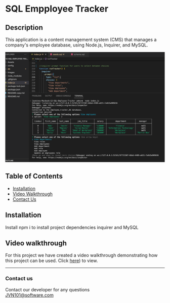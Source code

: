 # SQL Empployee Tracker

## Description
This application is a content management system (CMS) that manages a company's employee database, using Node.js, Inquirer, and MySQL.

![Image](/Images/demo.png) 

## Table of Contents 

* [Installation](#installation)
* [Video Walkthrough](#video-walkthrough)
* [Contact Us](#contact-us)

## Installation
Install npm i to install project dependencies inquirer and MySQL

## Video walkthrough

For this project we have created a video walkthrough demonstrating how this project can be used. Click [here](https://drive.google.com/file/d/1R26Ej9N-vCbZr8AmvlMAGCv0b3pLB8f_/view)) to view.

***
### Contact us
Contact our developer for any questions <br />
<JVN101@software.com>
